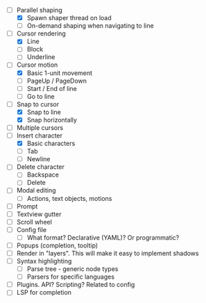 - [ ] Parallel shaping
  - [x] Spawn shaper thread on load
  - [ ] On-demand shaping when navigating to line
- [ ] Cursor rendering
  - [x] Line
  - [ ] Block
  - [ ] Underline
- [ ] Cursor motion
  - [x] Basic 1-unit movement
  - [ ] PageUp / PageDown
  - [ ] Start / End of line
  - [ ] Go to line
- [ ] Snap to cursor
  - [x] Snap to line
  - [x] Snap horizontally
- [ ] Multiple cursors
- [ ] Insert character
  - [x] Basic characters
  - [ ] Tab
  - [ ] Newline
- [ ] Delete character
  - [ ] Backspace
  - [ ] Delete
- [ ] Modal editing
  - [ ] Actions, text objects, motions
- [ ] Prompt
- [ ] Textview gutter
- [ ] Scroll wheel
- [ ] Config file
  - [ ] What format? Declarative (YAML)? Or programmatic?
- [ ] Popups (completion, tooltip)
- [ ] Render in "layers". This will make it easy to implement shadows
- [ ] Syntax highlighting
  - [ ] Parse tree - generic node types
  - [ ] Parsers for specific languages
- [ ]  Plugins. API? Scripting? Related to config
  - [ ] LSP for completion
